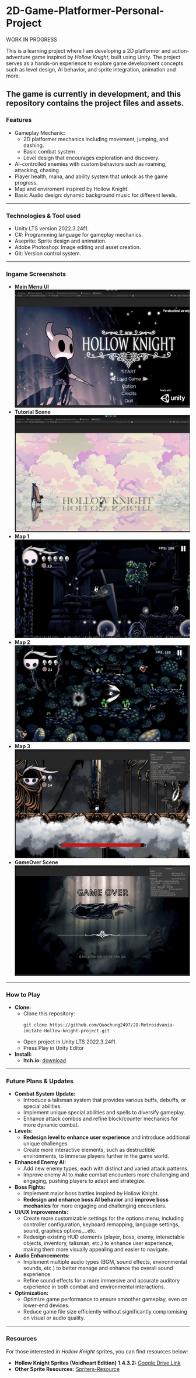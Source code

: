 # 2D-Game-Platformer-Personal-Project
WORK IN PROGRESS

This is a learning project where I am developing a 2D platformer and action-adventure game inspired by *Hollow Knight*, built using Unity. The project serves as a hands-on experience to explore game development concepts such as level design, AI behavior, and sprite integration, animation and more.

The game is currently in development, and this repository contains the project files and assets.
-------------
### Features
- Gameplay Mechanic:
  - 2D platformer mechanics including movement, jumping, and dashing.
  - Basic combat system
  - Level design that encourages exploration and discovery.
- AI-controlled enemies with custom behaviors such as roaming, attacking, chasing.
- Player health, mana, and ability system that unlock as the game progress.
- Map and enviroment inspired by Hollow Knight.
- Basic Audio design: dynamic background music for different levels.
-------------
### Technologies & Tool used
- Unity LTS version 2022.3.24f1.
- C#: Programming language for gameplay mechanics.
- Aseprite: Sprite design and animation.
- Adobe Photoshop: Image editing and asset creation.
- Git: Version control system.
-------------
### Ingame Screenshots
- **Main Menu UI**
![MainMenu Screenshot](./Assets/Others/Images/MainMenu.png)
- **Tutorial Scene**
![MainMenu Screenshot](./Assets/Others/Images/TutorialScene.png)
- **Map 1**
![MainMenu Screenshot](./Assets/Others/Images/Map1.png)
- **Map 2**
![MainMenu Screenshot](./Assets/Others/Images/Map2.png)
- **Map 3**
![MainMenu Screenshot](./Assets/Others/Images/Map3.png)
- **GameOver Scene**
![MainMenu Screenshot](./Assets/Others/Images/GameOverScene4.png)
-------------
### How to Play
- **Clone:**
  - Clone this repository:
    ```
    git clone https://github.com/Quochung2497/2D-Metroidvania-imitate-Hollow-knight-project.git
    ```
  - Open project in Unity LTS 2022.3.24f1.
  - Press Play in Unity Editor
- **Install:**
  - **Itch.io:** [download](https://quochung020497.itch.io/)
-------------
### Future Plans & Updates
- **Combat System Update:**
  - Introduce a talisman system that provides various buffs, debuffs, or special abilities.
  - Implement unique special abilities and spells to diversify gameplay.
  - Enhance attack combos and refine block/counter mechanics for more dynamic combat.
- **Levels:**
  -  **Redesign level to enhance user experience** and introduce additional unique challenges.
  -  Create more interactive elements, such as destructible environments, to immerse players further in the game world.
- **Enhanced Enemy AI:**
  - Add new enemy types, each with distinct and varied attack patterns.
  - Improve enemy AI to make combat encounters more challenging and engaging, pushing players to adapt and strategize.
- **Boss Fights:**
  - Implement major boss battles inspired by Hollow Knight.
  - **Redesign and enhance boss AI behavior** and **improve boss mechanics** for more engaging and challenging encounters.
- **UI/UX Improvements:**
  - Create more customizable settings for the options menu, including controller configuration, keyboard remapping, language settings, sound, graphics options,...etc.
  - Redesign existing HUD elements (player, boss, enemy, interactable objects, inventory, talisman, etc.) to enhance user experience, making them more visually appealing and easier to navigate.
- **Audio Enhancements:**
  - Implement multiple audio types (BGM, sound effects, environmental sounds, etc.) to better manage and enhance the overall sound experience.
  - Refine sound effects for a more immersive and accurate auditory experience in both combat and environmental interactions.
- **Optimization:**
  - Optimize game performance to ensure smoother gameplay, even on lower-end devices.
  - Reduce game file size efficiently without significantly compromising on visual or audio quality.
-------------
### Resources
For those interested in *Hollow Knight* sprites, you can find resources below:  
- **Hollow Knight Sprites (Voidheart Edition) 1.4.3.2:** [Google Drive Link](https://drive.google.com/drive/folders/1lx02_w9TFTYdR3aggI1gbXcLr69roaNV)  
- **Other Sprite Resources:** [Spriters-Resource](https://www.spriters-resource.com/pc_computer/hollowknight/)
